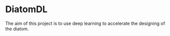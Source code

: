 # DiatomDL
The aim of this project is to use deep learning to accelerate the designing of the diatom.
